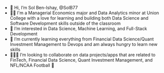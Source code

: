 - 👋 Hi, I’m Sol Ben-Ishay, @SolB77
- 👨‍🎓 I'm a Managerial Economics major and Data Analytics minor at Union College with a love for learning and building both Data Science and Software Development skills outside of the classroom
- 👀 I’m interested in Data Science, Machine Learning, and Full-Stack Development 
- 🌱 I’m currently learning everything from Financial Data Science/Quant Investment Management to Devops and am always hungry to learn new skills
- 👨🏻‍💻 I’m looking to collaborate on data projects/apps that are related to FinTech, Financial Data Science, Quant Investment Management, and NFL/NCAA Football 🏈

<!---
SolB77/SolB77 is a ✨ special ✨ repository because its `README.md` (this file) appears on your GitHub profile.
You can click the Preview link to take a look at your changes.
--->
